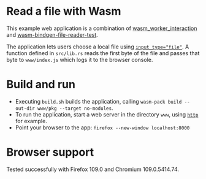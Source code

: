 # Read a file with Wasm
This example web application is a combination of [wasm_worker_interaction](https://github.com/sgasse/wasm_worker_interaction) and [wasm-bindgen-file-reader-test](https://github.com/Badel2/wasm-bindgen-file-reader-test).

The application lets users choose a local file using [`input type="file"`](https://developer.mozilla.org/en-US/docs/Web/HTML/Element/input/file). A function defined in `src/lib.rs` reads the first byte of the file and passes that byte to `www/index.js` which logs it to the browser console.

# Build and run
* Executing `build.sh` builds the application, calling `wasm-pack build --out-dir www/pkg --target no-modules`.
* To run the application, start a web server in the directory `www`, using [`http`](https://crates.io/crates/https) for example.
* Point your browser to the app: `firefox --new-window localhost:8000`

# Browser support
Tested successfully with Firefox 109.0 and Chromium 109.0.5414.74.
